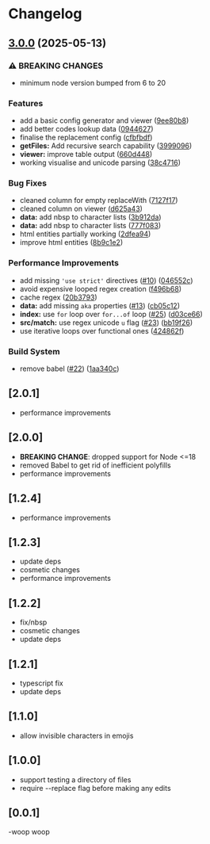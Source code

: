 # Changelog

## [3.0.0](https://github.com/sarodz/out-of-character/compare/out-of-character-v2.0.1...out-of-character-v3.0.0) (2025-05-13)


### ⚠ BREAKING CHANGES

* minimum node version bumped from 6 to 20

### Features

* add a basic config generator and viewer ([9ee80b8](https://github.com/sarodz/out-of-character/commit/9ee80b875d4ba9d23da0ec56442fce1ee5cffa5d))
* add better codes lookup data ([0944627](https://github.com/sarodz/out-of-character/commit/0944627e798c087947007065bd123fac6ac3d612))
* finalise the replacement config ([cfbfbdf](https://github.com/sarodz/out-of-character/commit/cfbfbdfc7449e8b6a97b1fadf3571f2155b2ad54))
* **getFiles:** Add recursive search capability ([3999096](https://github.com/sarodz/out-of-character/commit/39990961ef8f59026624e14f9095bc596741f2b7))
* **viewer:** improve table output ([660d448](https://github.com/sarodz/out-of-character/commit/660d4489b5832c39dd4d5d911c3d945ed3d0110d))
* working visualise and unicode parsing ([38c4716](https://github.com/sarodz/out-of-character/commit/38c47168c6f81845ccaa3e6d8b2c41371f17bd8e))


### Bug Fixes

* cleaned column for empty replaceWith ([7127f17](https://github.com/sarodz/out-of-character/commit/7127f17cd9907ab614f8220efe7e417f8635cbe9))
* cleaned column on viewer ([d625a43](https://github.com/sarodz/out-of-character/commit/d625a434598abdb2846451f75aced4097d5adadb))
* **data:** add nbsp to character lists ([3b912da](https://github.com/sarodz/out-of-character/commit/3b912daa2d7e83c4c972724760a926e503170b02))
* **data:** add nbsp to character lists ([777f083](https://github.com/sarodz/out-of-character/commit/777f083b1876b2b8ef09a163205a52aa0c589813))
* html entities partially working ([2dfea94](https://github.com/sarodz/out-of-character/commit/2dfea9404dd16b17c3723c8fe5cd9dde1f6da1ff))
* improve html entities ([8b9c1e2](https://github.com/sarodz/out-of-character/commit/8b9c1e221e0d0fc800516e71aa6c9527fc765c0b))


### Performance Improvements

* add missing `'use strict'` directives ([#10](https://github.com/sarodz/out-of-character/issues/10)) ([046552c](https://github.com/sarodz/out-of-character/commit/046552c7308f7073a0f539197793e71ed39129ac))
* avoid expensive looped regex creation ([f496b68](https://github.com/sarodz/out-of-character/commit/f496b68f677283b66172f295fb1af685d17c46b3))
* cache regex ([20b3793](https://github.com/sarodz/out-of-character/commit/20b37938dd3da1e1680d05d41b4485447878b284))
* **data:** add missing `aka` properties ([#13](https://github.com/sarodz/out-of-character/issues/13)) ([cb05c12](https://github.com/sarodz/out-of-character/commit/cb05c12eae2e7ef6e06737a3aeb19f77226ccc48))
* **index:** use `for` loop over `for...of` loop ([#25](https://github.com/sarodz/out-of-character/issues/25)) ([d03ce66](https://github.com/sarodz/out-of-character/commit/d03ce663134f9b31c3ca68334a60e59e2da8c6ba))
* **src/match:** use regex unicode `u` flag ([#23](https://github.com/sarodz/out-of-character/issues/23)) ([bb19f26](https://github.com/sarodz/out-of-character/commit/bb19f2601f765be282a2758a92b0b410795fab7b))
* use iterative loops over functional ones ([424862f](https://github.com/sarodz/out-of-character/commit/424862f2b6bbf9126c66774f3693d032f1ddfd14))


### Build System

* remove babel ([#22](https://github.com/sarodz/out-of-character/issues/22)) ([1aa340c](https://github.com/sarodz/out-of-character/commit/1aa340c218221643133eb5dad3f3dcba9dd314fd))

## [2.0.1]
- performance improvements

## [2.0.0]
- **BREAKING CHANGE**: dropped support for Node <=18
- removed Babel to get rid of inefficient polyfills
- performance improvements

## [1.2.4]
- performance improvements

## [1.2.3]
- update deps
- cosmetic changes
- performance improvements

## [1.2.2]
- fix/nbsp
- cosmetic changes
- update deps

## [1.2.1]

- typescript fix
- update deps

## [1.1.0]

- allow invisible characters in emojis

## [1.0.0]

- support testing a directory of files
- require --replace flag before making any edits

## [0.0.1]

-woop woop
